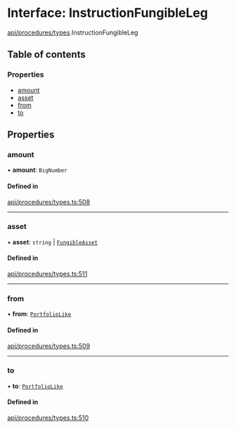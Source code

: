 # Interface: InstructionFungibleLeg

[api/procedures/types](../wiki/api.procedures.types).InstructionFungibleLeg

## Table of contents

### Properties

- [amount](../wiki/api.procedures.types.InstructionFungibleLeg#amount)
- [asset](../wiki/api.procedures.types.InstructionFungibleLeg#asset)
- [from](../wiki/api.procedures.types.InstructionFungibleLeg#from)
- [to](../wiki/api.procedures.types.InstructionFungibleLeg#to)

## Properties

### amount

• **amount**: `BigNumber`

#### Defined in

[api/procedures/types.ts:508](https://github.com/PolymeshAssociation/polymesh-sdk/blob/079537ad/src/api/procedures/types.ts#L508)

___

### asset

• **asset**: `string` \| [`FungibleAsset`](../wiki/api.entities.Asset.Fungible.FungibleAsset)

#### Defined in

[api/procedures/types.ts:511](https://github.com/PolymeshAssociation/polymesh-sdk/blob/079537ad/src/api/procedures/types.ts#L511)

___

### from

• **from**: [`PortfolioLike`](../wiki/types#portfoliolike)

#### Defined in

[api/procedures/types.ts:509](https://github.com/PolymeshAssociation/polymesh-sdk/blob/079537ad/src/api/procedures/types.ts#L509)

___

### to

• **to**: [`PortfolioLike`](../wiki/types#portfoliolike)

#### Defined in

[api/procedures/types.ts:510](https://github.com/PolymeshAssociation/polymesh-sdk/blob/079537ad/src/api/procedures/types.ts#L510)
